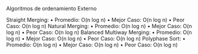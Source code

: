 Algoritmos de ordenamiento Externo

Straight Merging: • Promedio: O(n log n) • Mejor Caso: O(n log n) • Peor Caso: O(n log n)
Natural Merging: • Promedio: O(n log n) • Mejor Caso: O(n log n) • Peor Caso: O(n log n)
Balanced Multiway Merging: • Promedio: O(n log n) • Mejor Caso: O(n log n) • Peor Caso: O(n log n)
Polyphase Sort: • Promedio: O(n log n) • Mejor Caso: O(n log n) • Peor Caso: O(n log n)
